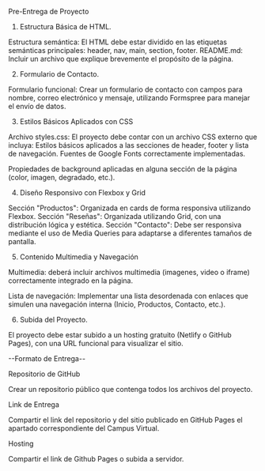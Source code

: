 Pre-Entrega de Proyecto

1. Estructura Básica de HTML.

Estructura semántica: El HTML debe estar dividido en las etiquetas semánticas principales: header, nav, main, section, footer.
README.md: Incluir un archivo que explique brevemente el propósito de la página.

2. Formulario de Contacto.

Formulario funcional: Crear un formulario de contacto con campos para nombre, correo electrónico y mensaje, utilizando Formspree para manejar el envío de datos.

3. Estilos Básicos Aplicados con CSS

Archivo styles.css: El proyecto debe contar con un archivo CSS externo que incluya:
Estilos básicos aplicados a las secciones de header, footer y lista de navegación.
Fuentes de Google Fonts correctamente implementadas.

Propiedades de background aplicadas en alguna sección de la página (color, imagen, degradado, etc.).

4. Diseño Responsivo con Flexbox y Grid

Sección "Productos": Organizada en cards de forma responsiva utilizando Flexbox.
Sección "Reseñas": Organizada utilizando Grid, con una distribución lógica y estética.
Sección "Contacto": Debe ser responsiva mediante el uso de Media Queries para adaptarse a diferentes tamaños de pantalla.

5. Contenido Multimedia y Navegación

Multimedia: deberá incluir archivos multimedia (imagenes, video o iframe) correctamente integrado en la página.

Lista de navegación: Implementar una lista desordenada con enlaces que simulen una navegación interna (Inicio, Productos, Contacto, etc.).

6. Subida del Proyecto.

El proyecto debe estar subido a un hosting gratuito (Netlify o GitHub Pages), con una URL funcional para visualizar el sitio.

--Formato de Entrega--

Repositorio de GitHub

Crear un repositorio público que contenga todos los archivos del proyecto.

Link de Entrega

Compartir el link del repositorio y del sitio publicado en GitHub Pages el apartado correspondiente del Campus Virtual.

Hosting

Compartir el link de Github Pages o subida a servidor.
